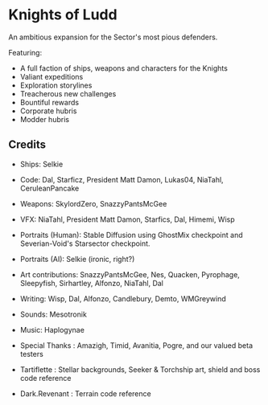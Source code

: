 # Knights of Ludd
An ambitious expansion for the Sector's most pious defenders.

Featuring:
- A full faction of ships, weapons and characters for the Knights
- Valiant expeditions
- Exploration storylines
- Treacherous new challenges
- Bountiful rewards
- Corporate hubris
- Modder hubris

## Credits
- Ships: Selkie
- Code: Dal, Starficz, President Matt Damon, Lukas04, NiaTahl, CeruleanPancake

- Weapons: SkylordZero, SnazzyPantsMcGee
- VFX: NiaTahl, President Matt Damon, Starfics, Dal, Himemi, Wisp
- Portraits (Human): Stable Diffusion using GhostMix checkpoint and Severian-Void's Starsector checkpoint.
- Portraits (AI): Selkie (ironic, right?)
- Art contributions: SnazzyPantsMcGee, Nes, Quacken, Pyrophage, Sleepyfish, Sirhartley, Alfonzo, NiaTahl, Dal

- Writing: Wisp, Dal, Alfonzo, Candlebury, Demto, WMGreywind
- Sounds: Mesotronik
- Music: Haplogynae

- Special Thanks : Amazigh, Timid, Avanitia, Pogre, and our valued beta testers
- Tartiflette : Stellar backgrounds, Seeker & Torchship art, shield and boss code reference
- Dark.Revenant : Terrain code reference
